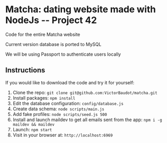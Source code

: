 # Matcha: dating website made with NodeJs -- Project 42

Code for the entire Matcha website

Current version database is ported to MySQL

We will be using Passport to authenticate users locally

## Instructions

If you would like to download the code and try it for yourself:

1. Clone the repo: `git clone git@github.com:VictorBaudot/matcha.git`
2. Install packages: `npm install`
3. Edit the database configuration: `config/database.js`
4. Create data schema: `node scripts/main.js`
5. Add fake profiles: `node scripts/seed.js 500`
6. Install and launch maildev to get all emails sent from the app: `npm i -g maildev && maildev`
7. Launch: `npm start`
8. Visit in your browser at: `http://localhost:6969`

